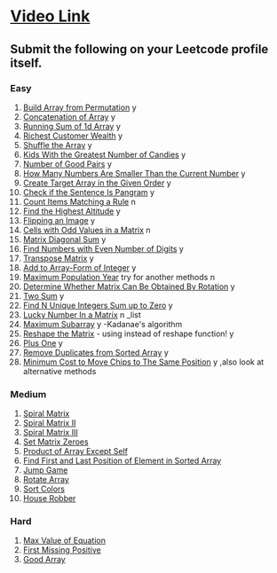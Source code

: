 # [Video Link](https://youtu.be/n60Dn0UsbEk)

## Submit the following on your Leetcode profile itself.

### Easy
1. [Build Array from Permutation](https://leetcode.com/problems/build-array-from-permutation/)   y
2. [Concatenation of Array](https://leetcode.com/problems/concatenation-of-array/) y
3. [Running Sum of 1d Array](https://leetcode.com/problems/running-sum-of-1d-array/) y
4. [Richest Customer Wealth](https://leetcode.com/problems/richest-customer-wealth/) y
5. [Shuffle the Array](https://leetcode.com/problems/shuffle-the-array/)   y
6. [Kids With the Greatest Number of Candies](https://leetcode.com/problems/kids-with-the-greatest-number-of-candies/)  y
7. [Number of Good Pairs](https://leetcode.com/problems/number-of-good-pairs/)    y
8. [How Many Numbers Are Smaller Than the Current Number](https://leetcode.com/problems/how-many-numbers-are-smaller-than-the-current-number/) y
9. [Create Target Array in the Given Order](https://leetcode.com/problems/create-target-array-in-the-given-order/)  y
10. [Check if the Sentence Is Pangram](https://leetcode.com/problems/check-if-the-sentence-is-pangram/)   y
11. [Count Items Matching a Rule](https://leetcode.com/problems/count-items-matching-a-rule/)  n
12. [Find the Highest Altitude](https://leetcode.com/problems/find-the-highest-altitude/)     y
13. [Flipping an Image](https://leetcode.com/problems/flipping-an-image/)   y
14. [Cells with Odd Values in a Matrix](https://leetcode.com/problems/cells-with-odd-values-in-a-matrix/) n
15. [Matrix Diagonal Sum](https://leetcode.com/problems/matrix-diagonal-sum/) y
16. [Find Numbers with Even Number of Digits](https://leetcode.com/problems/find-numbers-with-even-number-of-digits/) y
17. [Transpose Matrix](https://leetcode.com/problems/transpose-matrix/)  y
18. [Add to Array-Form of Integer](https://leetcode.com/problems/add-to-array-form-of-integer/) y
19. [Maximum Population Year](https://leetcode.com/problems/maximum-population-year/)  try for another methods n
20. [Determine Whether Matrix Can Be Obtained By Rotation](https://leetcode.com/problems/determine-whether-matrix-can-be-obtained-by-rotation/)  y
21. [Two Sum](https://leetcode.com/problems/two-sum/)   y
22. [Find N Unique Integers Sum up to Zero](https://leetcode.com/problems/find-n-unique-integers-sum-up-to-zero/)  y
23. [Lucky Number In a Matrix](https://leetcode.com/problems/lucky-numbers-in-a-matrix/)   n _list 
24. [Maximum Subarray](https://leetcode.com/problems/maximum-subarray/) y -Kadanae's algorithm
25. [Reshape the Matrix](https://leetcode.com/problems/reshape-the-matrix/)   - using instead of reshape function!  y
26. [Plus One](https://leetcode.com/problems/plus-one/)  y
27. [Remove Duplicates from Sorted Array](https://leetcode.com/problems/remove-duplicates-from-sorted-array/)  y
28. [Minimum Cost to Move Chips to The Same Position](https://leetcode.com/problems/minimum-cost-to-move-chips-to-the-same-position/) y ,also look at alternative methods

### Medium
1. [Spiral Matrix](https://leetcode.com/problems/spiral-matrix/)
2. [Spiral Matrix II](https://leetcode.com/problems/spiral-matrix-ii/)
3. [Spiral Matrix III](https://leetcode.com/problems/spiral-matrix-iii/)
4. [Set Matrix Zeroes](https://leetcode.com/problems/set-matrix-zeroes/)
5. [Product of Array Except Self](https://leetcode.com/problems/product-of-array-except-self/)
6. [Find First and Last Position of Element in Sorted Array](https://leetcode.com/problems/find-first-and-last-position-of-element-in-sorted-array/)
7. [Jump Game](https://leetcode.com/problems/jump-game/)
8. [Rotate Array](https://leetcode.com/problems/rotate-array/)
9. [Sort Colors](https://leetcode.com/problems/sort-colors/)
10. [House Robber](https://leetcode.com/problems/house-robber/)

### Hard
1. [Max Value of Equation](https://leetcode.com/problems/max-value-of-equation/)
2. [First Missing Positive](https://leetcode.com/problems/first-missing-positive/)
3. [Good Array](https://leetcode.com/problems/check-if-it-is-a-good-array/)
